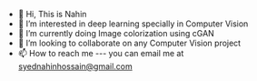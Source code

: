 - 👋 Hi, This is Nahin
- 👀 I’m interested in deep learning specially in Computer Vision
- 🌱 I’m currently doing Image colorization using cGAN
- 💞️ I’m looking to collaborate on any Computer Vision project
- 📫 How to reach me --- you can email me at syednahinhossain@gmail.com

<!---
NAHIN-JZS/NAHIN-JZS is a ✨ special ✨ repository because its `README.md` (this file) appears on your GitHub profile.
You can click the Preview link to take a look at your changes.
--->
